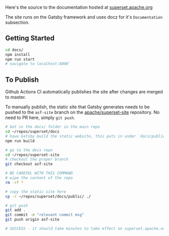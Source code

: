 <!--
Licensed to the Apache Software Foundation (ASF) under one
or more contributor license agreements.  See the NOTICE file
distributed with this work for additional information
regarding copyright ownership.  The ASF licenses this file
to you under the Apache License, Version 2.0 (the
"License"); you may not use this file except in compliance
with the License.  You may obtain a copy of the License at

  http://www.apache.org/licenses/LICENSE-2.0

Unless required by applicable law or agreed to in writing,
software distributed under the License is distributed on an
"AS IS" BASIS, WITHOUT WARRANTIES OR CONDITIONS OF ANY
KIND, either express or implied.  See the License for the
specific language governing permissions and limitations
under the License.
-->

Here's the source to the documentation hosted at
<a href="https://superset.apache.org">superset.apache.org</a>

The site runs on the Gatsby framework and uses docz for it's
`Documentation` subsection.

## Getting Started

```bash
cd docs/
npm install
npm run start
# navigate to localhost:8000`
```

## To Publish

Github Actions CI automatically publishes the site after changes are
merged to master.

To manually publish, the static site that Gatsby generates needs to be pushed
to the `asf-site` branch on the
[apache/superset-site](https://github.com/apache/superset-site/)
repository. No need to PR here, simply `git push`.

```bash
# Get in the docs/ folder in the main repo
cd ~/repos/superset/docs
# have Gatsby build the static website, this puts in under `docs/public`
npm run build

# go to the docs repo
cd ~/repos/superset-site
# checkout the proper branch
git checkout asf-site

# BE CAREFUL WITH THIS COMMAND
# wipe the content of the repo
rm -rf *

# copy the static site here
cp -r ~/repos/superset/docs/public/ ./

# git push
git add .
git commit -m "relevant commit msg"
git push origin asf-site

# SUCCESS - it should take minutes to take effect on superset.apache.org
```
